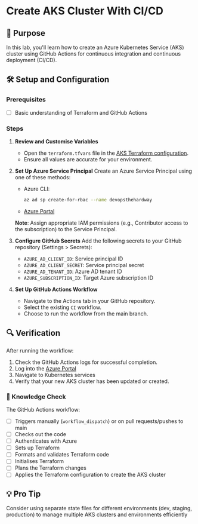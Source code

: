 # Create AKS Cluster With CI/CD

## 🎯 Purpose
In this lab, you'll learn how to create an Azure Kubernetes Service (AKS) cluster using GitHub Actions for continuous integration and continuous deployment (CI/CD).

## 🛠️ Setup and Configuration

### Prerequisites
- [ ] Basic understanding of Terraform and GitHub Actions


### Steps

1. **Review and Customise Variables**
   - Open the `terraform.tfvars` file in the [AKS Terraform configuration](https://github.com/thomast1906/DevOps-The-Hard-Way-Azure/tree/updates-sept-2024/Terraform-AZURE-Services-Creation/4-aks).
   - Ensure all values are accurate for your environment.

2. **Set Up Azure Service Principal**
   Create an Azure Service Principal using one of these methods:
   - Azure CLI:
     ```bash
     az ad sp create-for-rbac --name devopsthehardway
     ```
   - [Azure Portal](https://docs.microsoft.com/en-us/azure/active-directory/develop/howto-create-service-principal-portal)

   **Note**: Assign appropriate IAM permissions (e.g., Contributor access to the subscription) to the Service Principal.

3. **Configure GitHub Secrets**
   Add the following secrets to your GitHub repository (Settings > Secrets):
   - `AZURE_AD_CLIENT_ID`: Service principal ID
   - `AZURE_AD_CLIENT_SECRET`: Service principal secret
   - `AZURE_AD_TENANT_ID`: Azure AD tenant ID
   - `AZURE_SUBSCRIPTION_ID`: Target Azure subscription ID

4. **Set Up GitHub Actions Workflow**
   - Navigate to the Actions tab in your GitHub repository.
   - Select the existing `CI` workflow.
   - Choose to run the workflow from the main branch.

## 🔍 Verification
After running the workflow:
1. Check the GitHub Actions logs for successful completion.
2. Log into the [Azure Portal](https://portal.azure.com)
3. Navigate to Kubernetes services
4. Verify that your new AKS cluster has been updated or created.

### 🧠 Knowledge Check
The GitHub Actions workflow:
- [ ] Triggers manually (`workflow_dispatch`) or on pull requests/pushes to main
- [ ] Checks out the code
- [ ] Authenticates with Azure
- [ ] Sets up Terraform
- [ ] Formats and validates Terraform code
- [ ] Initialises Terraform
- [ ] Plans the Terraform changes
- [ ] Applies the Terraform configuration to create the AKS cluster

## 💡 Pro Tip
Consider using separate state files for different environments (dev, staging, production) to manage multiple AKS clusters and environments efficiently
